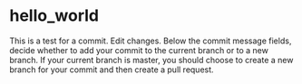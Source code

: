 # hello_world
This is a test for a commit.  Edit changes.  Below the commit message fields, decide whether to add your commit to the current branch or to a new branch. If your current branch is master, you should choose to create a new branch for your commit and then create a pull request.
